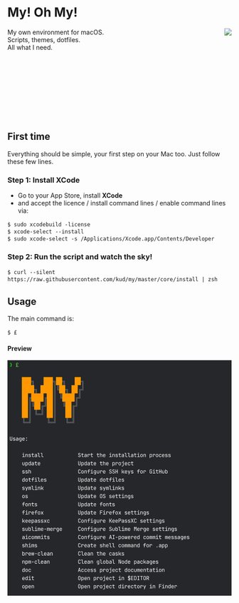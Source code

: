# My! Oh My!

<img align="right" height="282" height="500" src="everybodydancenow.gif">

My own environment for macOS.<br>
Scripts, themes, dotfiles.<br>
All what I need.<br>

<br>
<br>
<br>
<br>
<br>
<br>
<br>
<br>

## First time

Everything should be simple, your first step on your Mac too. Just follow these few lines.

### Step 1: Install XCode

- Go to your App Store, install **XCode**
- and accept the licence / install command lines / enable command lines via:

```shell
$ sudo xcodebuild -license
$ xcode-select --install
$ sudo xcode-select -s /Applications/Xcode.app/Contents/Developer
```

### Step 2: Run the script and watch the sky!

```shell
$ curl --silent https://raw.githubusercontent.com/kud/my/master/core/install | zsh
```

## Usage

The main command is:

```shell
$ £
```

#### Preview

<img src="preview.png">
